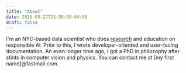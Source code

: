 ```yaml
---
title: "About"
date: 2019-05-27T21:56:58-04:00
draft: false
---
```


I'm an NYC-based data scientist who does [research](/papers) and education on responsible AI. Prior to this, I wrote developer-oriented and user-facing documentation. An even longer time ago, I got a PhD in philosophy after stints in computer vision and physics. You can contact me at [my first name]@fastmail.com.